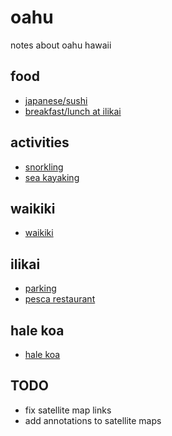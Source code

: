 # oahu

notes about oahu hawaii

## food
- [japanese/sushi](food.md#sushi)
- [breakfast/lunch at ilikai](ilikai.md#pesca-restaurant)

## activities
- [snorkling](activities.md#snorkling)
- [sea kayaking](activities.md#sea-kayaking)

## waikiki
- [waikiki](waikiki.md)

## ilikai
- [parking](ilikai.md#parking)
- [pesca restaurant](ilikai.md#pesca-restaurant)

## hale koa
- [hale koa](halekoa.md)

## TODO 

- fix satellite map links 
- add annotations to satellite maps
